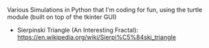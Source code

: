 Various Simulations in Python that I'm coding for fun, using the turtle module (built on top of the tkinter GUI)

- Sierpinski Triangle (An Interesting Fractal): https://en.wikipedia.org/wiki/Sierpi%C5%84ski_triangle
